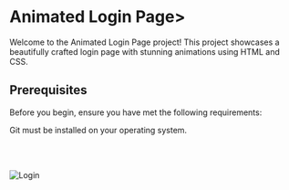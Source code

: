 <h1><b>Animated Login Page></b></h1>
Welcome to the Animated Login Page project! This project showcases a beautifully crafted login page with stunning animations using HTML and CSS.
<br>
<h2>Prerequisites</h2>
Before you begin, ensure you have met the following requirements:

Git must be installed on your operating system.

<br><br>

![Login](https://github.com/DilshanIndunil/Animated-Login-page/assets/163544478/b9aa2fa8-8b0e-4006-980d-3563780a381e)
